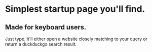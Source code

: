 # Simplest startup page you'll find.
## Made for keyboard users.

Just type, it'll either open a website closely matching to your query or return a duckduckgo search result.
